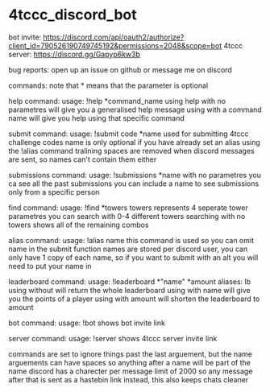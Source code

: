 # 4tccc_discord_bot
bot invite: https://discord.com/api/oauth2/authorize?client_id=790526190749745192&permissions=2048&scope=bot
4tccc server: https://discord.gg/Gapyp6kw3b

bug reports:
open up an issue on github or message me on discord

commands:
note that * means that the parameter is optional

help command:
usage: !help \*command_name
using help with no parametres will give you a generalised help message
using with a command name will give you help using that specific command

submit command:
usage: !submit code \*name
used for submitting 4tccc challenge codes
name is only optional if you have already set an alias using the !alias command
tralining spaces are removed when discord messages are sent, so names can't contain them either

submissions command:
usage: !submissions \*name
with no parametres you ca see all the past submissions
you can include a name to see submissions only from a specific person

find command:
usage: !find \*towers
towers represents 4 seperate tower parametres
you can search with 0-4 different towers
searching with no towers shows all of the remaining combos

alias command:
usage: !alias name
this command is used so you can omit name in the submit function
names are stored per discord user, you can only have 1 copy of each name, so if you want to submit with an alt you will need to put your name in

leaderboard command:
usage: !leaderboard \*"name" \*amount
aliases: lb
using without will return the whole leaderboard
using with name will give you the points of a player
using with amount will shorten the leaderboard to amount

bot command:
usage: !bot
shows bot invite link

server command:
usage: !server
shows 4tccc server invite link

commands are set to ignore things past the last arguement, but the name arguements can have spaces so anything after a name will be part of the name
discord has a charecter per message limit of 2000 so any message after that is sent as a hastebin link instead, this also keeps chats cleaner
